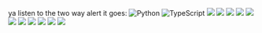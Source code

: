 ya listen to the two way alert it goes:
![Python](https://img.shields.io/badge/Python-14354C?style=for-the-badge&logo=python&logoColor=white)
![TypeScript](https://img.shields.io/badge/TypeScript-007ACC?style=for-the-badge&logo=typescript&logoColor=white)
<img src="{https://img.shields.io/badge/Swift-FA7343?style=for-the-badge&logo=swift&logoColor=white}" />
<img src="{https://img.shields.io/badge/React-20232A?style=for-the-badge&logo=react&logoColor=61DAFB}" />
<img src="{https://img.shields.io/badge/Cloudflare-F38020?style=for-the-badge&logo=Cloudflare&logoColor=white}" />
<img src="{https://img.shields.io/badge/Oracle-F80000?style=for-the-badge&logo=oracle&logoColor=black}" />
<img src="{https://img.shields.io/badge/JavaScript-323330?style=for-the-badge&logo=javascript&logoColor=F7DF1E}" />
<img src="{https://img.shields.io/badge/Jest-323330?style=for-the-badge&logo=Jest&logoColor=white}" />
<img src="{https://img.shields.io/badge/Amazon_AWS-FF9900?style=for-the-badge&logo=amazonaws&logoColor=white}" />
<img src="{https://img.shields.io/badge/Node.js-43853D?style=for-the-badge&logo=node.js&logoColor=white}" />
<img src="{https://img.shields.io/badge/PostgreSQL-316192?style=for-the-badge&logo=postgresql&logoColor=white}" />
<img src="{https://img.shields.io/badge/eslint-3A33D1?style=for-the-badge&logo=eslint&logoColor=white}" />
<img src="{https://img.shields.io/badge/React_Native-20232A?style=for-the-badge&logo=react&logoColor=61DAFB}" />
